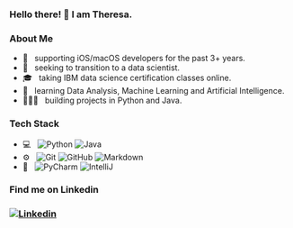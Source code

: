 ### Hello there! 👋   I am Theresa. 

<h3> About Me </h3>

- 💼 &nbsp; supporting iOS/macOS developers for the past 3+ years.
- 🔭 &nbsp; seeking to transition to a data scientist.
- 🎓 &nbsp; taking IBM data science certification classes online.
- 🌱 &nbsp; learning Data Analysis, Machine Learning and Artificial Intelligence.
- 👩🏻‍💻 &nbsp; building projects in Python and Java.

<h3> Tech Stack </h3>

- 💻 &nbsp;
  ![Python](https://img.shields.io/badge/-Python-333333?style=flat&logo=python)
  ![Java](https://img.shields.io/badge/-Java-333333?style=flat&logo=Java&logoColor=<orange>)
- ⚙️ &nbsp;
  ![Git](https://img.shields.io/badge/-Git-333333?style=flat&logo=git)
  ![GitHub](https://img.shields.io/badge/-GitHub-333333?style=flat&logo=github)
  ![Markdown](https://img.shields.io/badge/-Markdown-333333?style=flat&logo=markdown)
- 🔧 &nbsp;
  ![PyCharm](https://img.shields.io/badge/-PyCharm-333333?style=flat&logo=PyCharm&logoColor=<yellowgreen>)
  ![IntelliJ](https://img.shields.io/badge/-IntelliJ-333333?style=flat&logo=IntelliJ&logoColor=<orange>)


<h3> Find me on Linkedin <h3>

[![Linkedin](https://img.shields.io/badge/-LinkedIn-blue?style=flat&logo=Linkedin&logoColor=white)](https://www.linkedin.com/in/qianyu-ma/)
